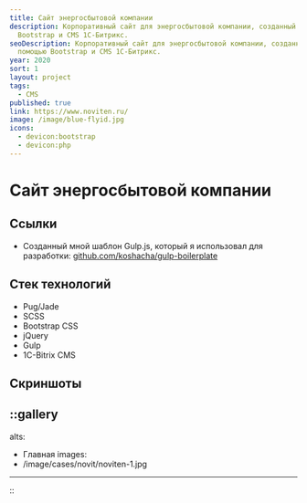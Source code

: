 ```yaml
---
title: Сайт энергосбытовой компании
description: Корпоративный сайт для энергосбытовой компании, созданный с помощью
  Bootstrap и CMS 1С-Битрикс.
seoDescription: Корпоративный сайт для энергосбытовой компании, созданный с
  помощью Bootstrap и CMS 1С-Битрикс.
year: 2020
sort: 1
layout: project
tags:
  - CMS
published: true
link: https://www.noviten.ru/
image: /image/blue-flyid.jpg
icons:
  - devicon:bootstrap
  - devicon:php
---
```


# Сайт энергосбытовой компании

## Ссылки

- Созданный мной шаблон Gulp.js, который я использовал для разработки: [github.com/koshacha/gulp-boilerplate](https://github.com/koshacha/gulp-boilerplate)

## Стек технологий

- Pug/Jade
- SCSS
- Bootstrap CSS
- jQuery
- Gulp
- 1C-Bitrix CMS

## Скриншоты

::gallery
---
alts:
- Главная
images:
- /image/cases/novit/noviten-1.jpg
---
::